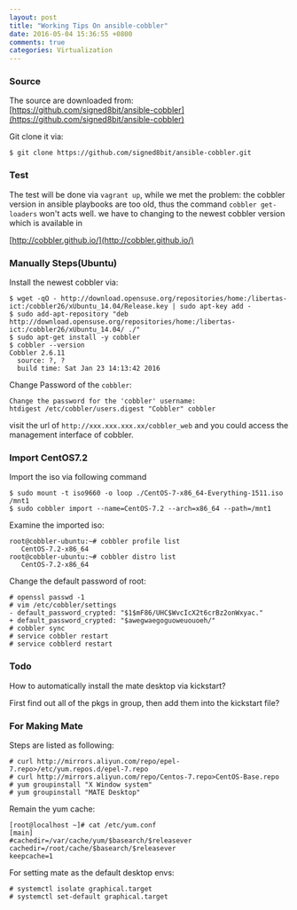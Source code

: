 ```yaml
---
layout: post
title: "Working Tips On ansible-cobbler"
date: 2016-05-04 15:36:55 +0800
comments: true
categories: Virtualization
---
```

### Source
The source are downloaded from:    
[https://github.com/signed8bit/ansible-cobbler](https://github.com/signed8bit/ansible-cobbler)    

Git clone it via:    

```
$ git clone https://github.com/signed8bit/ansible-cobbler.git
```
### Test
The test will be done via `vagrant up`, while we met the problem: the cobbler version
in ansible playbooks are too old, thus the command `cobbler get-loaders` won't acts
well. we have to changing to the newest cobbler version which is available in 

[http://cobbler.github.io/](http://cobbler.github.io/)     

### Manually Steps(Ubuntu)
Install the newest cobbler via:    

```
$ wget -qO - http://download.opensuse.org/repositories/home:/libertas-ict:/cobbler26/xUbuntu_14.04/Release.key | sudo apt-key add -
$ sudo add-apt-repository "deb http://download.opensuse.org/repositories/home:/libertas-ict:/cobbler26/xUbuntu_14.04/ ./"
$ sudo apt-get install -y cobbler 
$ cobbler --version
Cobbler 2.6.11
  source: ?, ?
  build time: Sat Jan 23 14:13:42 2016
```
Change Password of the `cobbler`:    

```
Change the password for the 'cobbler' username:
htdigest /etc/cobbler/users.digest "Cobbler" cobbler
```

visit the url of `http://xxx.xxx.xxx.xx/cobbler_web` and you could access the management interface of cobbler.     


### Import CentOS7.2
Import the iso via following command

```
$ sudo mount -t iso9660 -o loop ./CentOS-7-x86_64-Everything-1511.iso /mnt1
$ sudo cobbler import --name=CentOS-7.2 --arch=x86_64 --path=/mnt1
```
Examine the imported iso:    

```
root@cobbler-ubuntu:~# cobbler profile list
   CentOS-7.2-x86_64
root@cobbler-ubuntu:~# cobbler distro list
   CentOS-7.2-x86_64
```

Change the default password of root:    

```
# openssl passwd -1
# vim /etc/cobbler/settings 
- default_password_crypted: "$1$mF86/UHC$WvcIcX2t6crBz2onWxyac."
+ default_password_crypted: "$awegwaegoguoweuouoeh/"
# cobbler sync
# service cobbler restart
# service cobblerd restart

```

### Todo
How to automatically install the mate desktop via kickstart?   

First find out all of the pkgs in group, then add them into the kickstart file?  


### For Making Mate
Steps are listed as following:    

```
# curl http://mirrors.aliyun.com/repo/epel-7.repo>/etc/yum.repos.d/epel-7.repo
# curl http://mirrors.aliyun.com/repo/Centos-7.repo>CentOS-Base.repo
# yum groupinstall "X Window system"
# yum groupinstall "MATE Desktop"
```
Remain the yum cache:    

```
[root@localhost ~]# cat /etc/yum.conf 
[main]
#cachedir=/var/cache/yum/$basearch/$releasever
cachedir=/root/cache/$basearch/$releasever
keepcache=1
```
For setting mate as the default desktop envs:    

```
# systemctl isolate graphical.target
# systemctl set-default graphical.target
```
